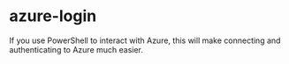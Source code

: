 # azure-login
If you use PowerShell to interact with Azure, this will make connecting and authenticating to Azure much easier.
